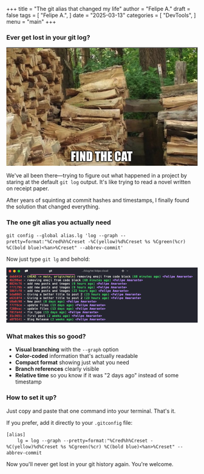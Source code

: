 +++
title = "The git alias that changed my life"
author = "Felipe A."
draft = false
tags = [
    "Felipe A.",
]
date = "2025-03-13"
categories = [
    "DevTools",
]
menu = "main"
+++

### Ever get lost in your git log?

![meme](/images/lost-in-code.png)

We've all been there—trying to figure out what happened in a project by staring at the default `git log` output. It's like trying to read a novel written on receipt paper.

After years of squinting at commit hashes and timestamps, I finally found the solution that changed everything.

### The one git alias you actually need

```
git config --global alias.lg 'log --graph --pretty=format:"%Cred%h%Creset -%C(yellow)%d%Creset %s %Cgreen(%cr) %C(bold blue)<%an>%Creset" --abbrev-commit'
```

Now just type `git lg` and behold:

![git-log](/images/git-log.png)

### What makes this so good?

- **Visual branching** with the `--graph` option
- **Color-coded** information that's actually readable
- **Compact format** showing just what you need
- **Branch references** clearly visible
- **Relative time** so you know if it was "2 days ago" instead of some timestamp

### How to set it up?

Just copy and paste that one command into your terminal. That's it.

If you prefer, add it directly to your `.gitconfig` file:

```
[alias]
    lg = log --graph --pretty=format:"%Cred%h%Creset -%C(yellow)%d%Creset %s %Cgreen(%cr) %C(bold blue)<%an>%Creset" --abbrev-commit
```

Now you'll never get lost in your git history again. You're welcome.